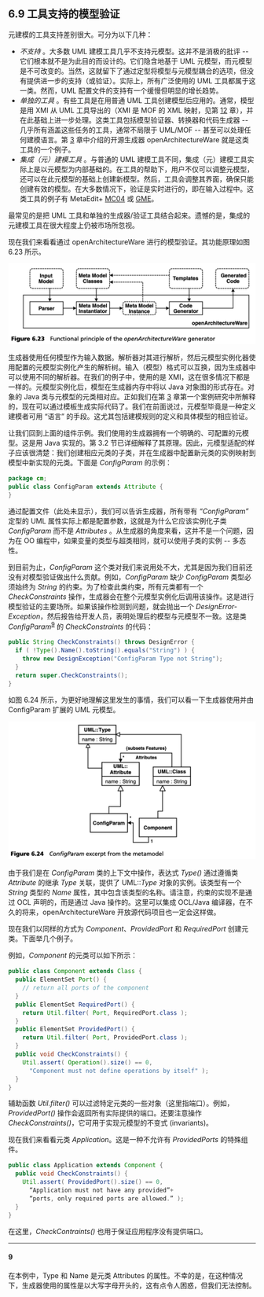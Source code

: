 ## 6.9 工具支持的模型验证
元建模的工具支持差别很大。可分为以下几种：

* *不支持* 。大多数 UML 建模工具几乎不支持元模型。这并不是消极的批评 -- 它们根本就不是为此目的而设计的。它们隐含地基于 UML 元模型，而元模型是不可改变的。当然，这就留下了通过定型将模型与元模型耦合的选项，但没有提供进一步的支持（或验证）。实际上，所有广泛使用的 UML 工具都属于这一类。然而，UML 配置文件的支持有一个缓慢但明显的增长趋势。
* *单独的工具* 。有些工具是在用普通 UML 工具创建模型后应用的。通常，模型是用 XMI 从 UML 工具导出的（XMI 是 MOF 的 XML 映射，见第 [12](../ch12/0.md) 章），并在此基础上进一步处理。这类工具包括模型验证器、转换器和代码生成器 -- 几乎所有涵盖这些任务的工具，通常不局限于 UML/MOF -- 甚至可以处理任何建模语言。第 [3](../ch3/0.md) 章中介绍的开源生成器 openArchitectureWare 就是这类工具的一个例子。
* *集成（元）建模工具* 。与普通的 UML 建模工具不同，集成（元）建模工具实际上是以元模型为内部基础的。在工具的帮助下，用户不仅可以调整元模型，还可以在此元模型的基础上创建新模型。然后，工具会调整其界面，确保只能创建有效的模型。在大多数情况下，验证是实时进行的，即在输入过程中。这类工具的例子有 MetaEdit+ [MC04](../ref.md#mc04) 或 [GME](../ref.md#gme)。

最常见的是把 UML 工具和单独的生成器/验证工具结合起来。遗憾的是，集成的元建模工具在很大程度上仍被市场所忽视。

现在我们来看看通过 openArchitectureWare 进行的模型验证。其功能原理如图 6.23 所示。

![Figure 6.23](../img/f6.23.png)

生成器使用任何模型作为输入数据。解析器对其进行解析，然后元模型实例化器使用配置的元模型实例化产生的解析树。输入（模型）格式可以互换，因为生成器中可以使用不同的解析器。在我们的例子中，使用的是 XMI，这在很多情况下都是一样的。元模型实例化后，模型在生成器内存中将以 Java 对象图的形式存在。对象的 Java 类与元模型的元类相对应。正如我们在第 [3](../ch3/0.md) 章第一个案例研究中所解释的，现在可以通过模板生成实际代码了。我们在前面说过，元模型毕竟是一种定义建模者可用 “语言” 的手段。这尤其包括建模规则的定义和具体模型的相应验证。

让我们回到上面的组件示例。我们使用的生成器拥有一个明确的、可配置的元模型。这是用 Java 实现的。第 3.2 节已详细解释了其原理。因此，元模型适配的样子应该很清楚：我们创建相应元类的子类，并在生成器中配置新元类的实例映射到模型中新实现的元类。下面是 *ConfigParam* 的示例：

```java
package cm;
public class ConfigParam extends Attribute {
}
```

通过配置文件（此处未显示），我们可以告诉生成器，所有带有 *“ConfigParam”* 定型的 UML 属性实际上都是配置参数，这就是为什么它应该实例化子类 *ConfigParam* 而不是 *Attributes* 。从生成器的角度来看，这并不是一个问题，因为在 OO 编程中，如果变量的类型与超类相同，就可以使用子类的实例 -- 多态性。

到目前为止，*ConfigParam* 这个类对我们来说用处不大，尤其是因为我们目前还没有对模型验证做出什么贡献。例如，*ConfigParam* 缺少 *ConfigParam* 类型必须始终为 *String* 的约束。为了检查此类约束，所有元类都有一个 *CheckConstraints* 操作，生成器会在整个元模型实例化后调用该操作。这是进行模型验证的主要场所。如果该操作检测到问题，就会抛出一个 *DesignError-Exception*，然后报告给开发人员，表明处理后的模型与元模型不一致。这是类 *ConfigParam*<sup>[9](#9)</sup> 的 *CheckConstraints* 的代码：

```java
public String CheckConstraints() throws DesignError {
  if ( !Type().Name().toString().equals("String") ) { 
    throw new DesignException("ConfigParam Type not String");
  }
  return super.CheckConstraints();
}
```

如图 6.24 所示，为更好地理解这里发生的事情，我们可以看一下生成器使用并由 ConfigParam 扩展的 UML 元模型。

![Figure 6.24](../img/f6.24.png)

由于我们是在 *ConfigParam* 类的上下文中操作，表达式 *Type()* 通过遵循类 *Attribute* 的继承 *Type* 关联，提供了 UML::*Type* 对象的实例。该类型有一个 *String* 类型的 *Name* 属性，其中包含该类型的名称。请注意，约束的实现不是通过 OCL 声明的，而是通过 Java 操作的。这里可以集成 OCL/Java 编译器，在不久的将来，openArchitectureWare 开放源代码项目也一定会这样做。

现在我们以同样的方式为 *Component*、*ProvidedPort* 和 *RequiredPort* 创建元类。下面举几个例子。

例如，*Component* 的元类可以如下所示：

```java
public class Component extends Class {
  public ElementSet Port() {
    // return all ports of the component
  }
  public ElementSet RequiredPort() {
    return Util.filter( Port, RequiredPort.class );
  }
  public ElementSet ProvidedPort() {
    return Util.filter( Port, ProvidedPort.class );
  }
  public void CheckConstraints() {
    Util.assert( Operation().size() == 0,
      "Component must not define operations by itself" );
  }
}
```

辅助函数 *Util.filter()* 可以过滤特定元类的一些对象（这里指端口）。例如，*ProvidedPort()* 操作会返回所有实际提供的端口。还要注意操作 *CheckConstraints()*，它可用于实现元模型的不变式 (invariants)。

现在我们来看看元类 *Application*。这是一种不允许有 *ProvidedPorts* 的特殊组件。

```java
public class Application extends Component {
  public void CheckConstraints() {
    Util.assert( ProvidedPort().size() == 0,
      “Application must not have any provided”+
      “ports, only required ports are allowed.” );
  }
}
```

在这里，*CheckContraints()* 也用于保证应用程序没有提供端口。

---
#### 9
在本例中，Type 和 Name 是元类 Attributes 的属性。不幸的是，在这种情况下，生成器使用的属性是以大写字母开头的，这有点令人困惑，但我们无法控制。
